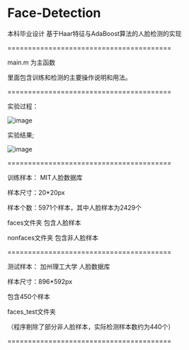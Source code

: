 # Face-Detection
本科毕业设计 基于Haar特征与AdaBoost算法的人脸检测的实现

========================================

main.m 为主函数

里面包含训练和检测的主要操作说明和用法。

========================================

实验过程：

![image](https://github.com/jzplp/Face-Detection/blob/master/ReadmeImage/process.png)

实验结果;

![image](https://github.com/jzplp/Face-Detection/blob/master/ReadmeImage/result.png)

========================================

训练样本：
MIT人脸数据库

样本尺寸：20*20px

样本个数：5971个样本，其中人脸样本为2429个

faces文件夹 包含人脸样本

nonfaces文件夹 包含非人脸样本

========================================

测试样本：
加州理工大学 人脸数据库

样本尺寸：896*592px

包含450个样本

faces_test文件夹

（程序剔除了部分非人脸样本，实际检测样本数约为440个）

========================================

